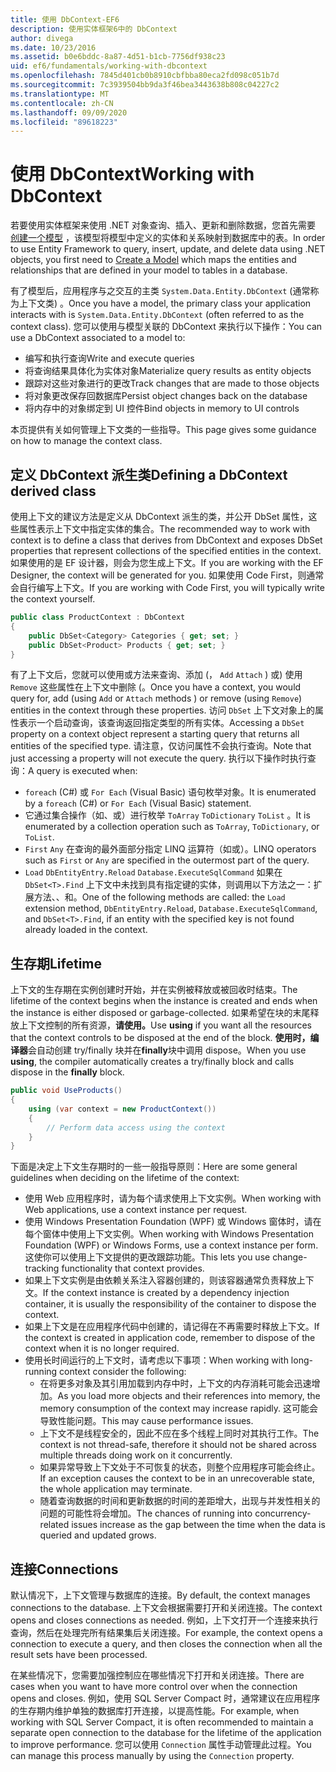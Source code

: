 ```yaml
---
title: 使用 DbContext-EF6
description: 使用实体框架6中的 DbContext
author: divega
ms.date: 10/23/2016
ms.assetid: b0e6bddc-8a87-4d51-b1cb-7756df938c23
uid: ef6/fundamentals/working-with-dbcontext
ms.openlocfilehash: 7845d401cb0b8910cbfbba80eca2fd098c051b7d
ms.sourcegitcommit: 7c3939504bb9da3f46bea3443638b808c04227c2
ms.translationtype: MT
ms.contentlocale: zh-CN
ms.lasthandoff: 09/09/2020
ms.locfileid: "89618223"
---
```

# <a name="working-with-dbcontext"></a><span data-ttu-id="90b92-103">使用 DbContext</span><span class="sxs-lookup"><span data-stu-id="90b92-103">Working with DbContext</span></span>

<span data-ttu-id="90b92-104">若要使用实体框架来使用 .NET 对象查询、插入、更新和删除数据，您首先需要 [创建一个模型](xref:ef6/modeling/index) ，该模型将模型中定义的实体和关系映射到数据库中的表。</span><span class="sxs-lookup"><span data-stu-id="90b92-104">In order to use Entity Framework to query, insert, update, and delete data using .NET objects, you first need to [Create a Model](xref:ef6/modeling/index) which maps the entities and relationships that are defined in your model to tables in a database.</span></span>

<span data-ttu-id="90b92-105">有了模型后，应用程序与之交互的主类 `System.Data.Entity.DbContext` (通常称为上下文类) 。</span><span class="sxs-lookup"><span data-stu-id="90b92-105">Once you have a model, the primary class your application interacts with is `System.Data.Entity.DbContext` (often referred to as the context class).</span></span> <span data-ttu-id="90b92-106">您可以使用与模型关联的 DbContext 来执行以下操作：</span><span class="sxs-lookup"><span data-stu-id="90b92-106">You can use a DbContext associated to a model to:</span></span>
- <span data-ttu-id="90b92-107">编写和执行查询</span><span class="sxs-lookup"><span data-stu-id="90b92-107">Write and execute queries</span></span>   
- <span data-ttu-id="90b92-108">将查询结果具体化为实体对象</span><span class="sxs-lookup"><span data-stu-id="90b92-108">Materialize query results as entity objects</span></span>
- <span data-ttu-id="90b92-109">跟踪对这些对象进行的更改</span><span class="sxs-lookup"><span data-stu-id="90b92-109">Track changes that are made to those objects</span></span>
- <span data-ttu-id="90b92-110">将对象更改保存回数据库</span><span class="sxs-lookup"><span data-stu-id="90b92-110">Persist object changes back on the database</span></span>
- <span data-ttu-id="90b92-111">将内存中的对象绑定到 UI 控件</span><span class="sxs-lookup"><span data-stu-id="90b92-111">Bind objects in memory to UI controls</span></span>

<span data-ttu-id="90b92-112">本页提供有关如何管理上下文类的一些指导。</span><span class="sxs-lookup"><span data-stu-id="90b92-112">This page gives some guidance on how to manage the context class.</span></span>  

## <a name="defining-a-dbcontext-derived-class"></a><span data-ttu-id="90b92-113">定义 DbContext 派生类</span><span class="sxs-lookup"><span data-stu-id="90b92-113">Defining a DbContext derived class</span></span>  

<span data-ttu-id="90b92-114">使用上下文的建议方法是定义从 DbContext 派生的类，并公开 DbSet 属性，这些属性表示上下文中指定实体的集合。</span><span class="sxs-lookup"><span data-stu-id="90b92-114">The recommended way to work with context is to define a class that derives from DbContext and exposes DbSet properties that represent collections of the specified entities in the context.</span></span> <span data-ttu-id="90b92-115">如果使用的是 EF 设计器，则会为您生成上下文。</span><span class="sxs-lookup"><span data-stu-id="90b92-115">If you are working with the EF Designer, the context will be generated for you.</span></span> <span data-ttu-id="90b92-116">如果使用 Code First，则通常会自行编写上下文。</span><span class="sxs-lookup"><span data-stu-id="90b92-116">If you are working with Code First, you will typically write the context yourself.</span></span>  

``` csharp
public class ProductContext : DbContext
{
    public DbSet<Category> Categories { get; set; }
    public DbSet<Product> Products { get; set; }
}
```  

<span data-ttu-id="90b92-117">有了上下文后，您就可以使用或方法来查询、添加 (， `Add` `Attach` ) 或) 使用 `Remove` 这些属性在上下文中删除 (。</span><span class="sxs-lookup"><span data-stu-id="90b92-117">Once you have a context, you would query for, add (using `Add` or `Attach` methods ) or remove (using `Remove`) entities in the context through these properties.</span></span> <span data-ttu-id="90b92-118">访问 `DbSet` 上下文对象上的属性表示一个启动查询，该查询返回指定类型的所有实体。</span><span class="sxs-lookup"><span data-stu-id="90b92-118">Accessing a `DbSet` property on a context object represent a starting query that returns all entities of the specified type.</span></span> <span data-ttu-id="90b92-119">请注意，仅访问属性不会执行查询。</span><span class="sxs-lookup"><span data-stu-id="90b92-119">Note that just accessing a property will not execute the query.</span></span> <span data-ttu-id="90b92-120">执行以下操作时执行查询：</span><span class="sxs-lookup"><span data-stu-id="90b92-120">A query is executed when:</span></span>  

- <span data-ttu-id="90b92-121">`foreach` (C#) 或 `For Each` (Visual Basic) 语句枚举对象。</span><span class="sxs-lookup"><span data-stu-id="90b92-121">It is enumerated by a `foreach` (C#) or `For Each` (Visual Basic) statement.</span></span>  
- <span data-ttu-id="90b92-122">它通过集合操作（如、或）进行枚举 `ToArray` `ToDictionary` `ToList` 。</span><span class="sxs-lookup"><span data-stu-id="90b92-122">It is enumerated by a collection operation such as `ToArray`, `ToDictionary`, or `ToList`.</span></span>  
- <span data-ttu-id="90b92-123">`First` `Any` 在查询的最外面部分指定 LINQ 运算符（如或）。</span><span class="sxs-lookup"><span data-stu-id="90b92-123">LINQ operators such as `First` or `Any` are specified in the outermost part of the query.</span></span>  
- <span data-ttu-id="90b92-124">`Load` `DbEntityEntry.Reload` `Database.ExecuteSqlCommand` 如果在 `DbSet<T>.Find` 上下文中未找到具有指定键的实体，则调用以下方法之一：扩展方法、、和。</span><span class="sxs-lookup"><span data-stu-id="90b92-124">One of the following methods are called: the `Load` extension method, `DbEntityEntry.Reload`,  `Database.ExecuteSqlCommand`, and `DbSet<T>.Find`, if an entity with the specified key is not found already loaded in the context.</span></span>  

## <a name="lifetime"></a><span data-ttu-id="90b92-125">生存期</span><span class="sxs-lookup"><span data-stu-id="90b92-125">Lifetime</span></span>  

<span data-ttu-id="90b92-126">上下文的生存期在实例创建时开始，并在实例被释放或被回收时结束。</span><span class="sxs-lookup"><span data-stu-id="90b92-126">The lifetime of the context begins when the instance is created and ends when the instance is either disposed or garbage-collected.</span></span> <span data-ttu-id="90b92-127">如果希望在块的末尾释放上下文控制的所有资源，**请使用。**</span><span class="sxs-lookup"><span data-stu-id="90b92-127">Use **using** if you want all the resources that the context controls to be disposed at the end of the block.</span></span> <span data-ttu-id="90b92-128">**使用时，编译器**会自动创建 try/finally 块并在**finally**块中调用 dispose。</span><span class="sxs-lookup"><span data-stu-id="90b92-128">When you use **using**, the compiler automatically creates a try/finally block and calls dispose in the **finally** block.</span></span>  

``` csharp
public void UseProducts()
{
    using (var context = new ProductContext())
    {     
        // Perform data access using the context
    }
}
```  

<span data-ttu-id="90b92-129">下面是决定上下文生存期时的一些一般指导原则：</span><span class="sxs-lookup"><span data-stu-id="90b92-129">Here are some general guidelines when deciding on the lifetime of the context:</span></span>  

- <span data-ttu-id="90b92-130">使用 Web 应用程序时，请为每个请求使用上下文实例。</span><span class="sxs-lookup"><span data-stu-id="90b92-130">When working with Web applications, use a context instance per request.</span></span>  
- <span data-ttu-id="90b92-131">使用 Windows Presentation Foundation (WPF) 或 Windows 窗体时，请在每个窗体中使用上下文实例。</span><span class="sxs-lookup"><span data-stu-id="90b92-131">When working with Windows Presentation Foundation (WPF) or Windows Forms, use a context instance per form.</span></span> <span data-ttu-id="90b92-132">这使你可以使用上下文提供的更改跟踪功能。</span><span class="sxs-lookup"><span data-stu-id="90b92-132">This lets you use change-tracking functionality that context provides.</span></span>  
- <span data-ttu-id="90b92-133">如果上下文实例是由依赖关系注入容器创建的，则该容器通常负责释放上下文。</span><span class="sxs-lookup"><span data-stu-id="90b92-133">If the context instance is created by a dependency injection container, it is usually the responsibility of the container to dispose the context.</span></span>
- <span data-ttu-id="90b92-134">如果上下文是在应用程序代码中创建的，请记得在不再需要时释放上下文。</span><span class="sxs-lookup"><span data-stu-id="90b92-134">If the context is created in application code, remember to dispose of the context when it is no longer required.</span></span>  
- <span data-ttu-id="90b92-135">使用长时间运行的上下文时，请考虑以下事项：</span><span class="sxs-lookup"><span data-stu-id="90b92-135">When working with long-running context consider the following:</span></span>  
    - <span data-ttu-id="90b92-136">在将更多对象及其引用加载到内存中时，上下文的内存消耗可能会迅速增加。</span><span class="sxs-lookup"><span data-stu-id="90b92-136">As you load more objects and their references into memory, the memory consumption of the context may increase rapidly.</span></span> <span data-ttu-id="90b92-137">这可能会导致性能问题。</span><span class="sxs-lookup"><span data-stu-id="90b92-137">This may cause performance issues.</span></span>  
    - <span data-ttu-id="90b92-138">上下文不是线程安全的，因此不应在多个线程上同时对其执行工作。</span><span class="sxs-lookup"><span data-stu-id="90b92-138">The context is not thread-safe, therefore it should not be shared across multiple threads doing work on it concurrently.</span></span>
    - <span data-ttu-id="90b92-139">如果异常导致上下文处于不可恢复的状态，则整个应用程序可能会终止。</span><span class="sxs-lookup"><span data-stu-id="90b92-139">If an exception causes the context to be in an unrecoverable state, the whole application may terminate.</span></span>  
    - <span data-ttu-id="90b92-140">随着查询数据的时间和更新数据的时间的差距增大，出现与并发性相关的问题的可能性将会增加。</span><span class="sxs-lookup"><span data-stu-id="90b92-140">The chances of running into concurrency-related issues increase as the gap between the time when the data is queried and updated grows.</span></span>  

## <a name="connections"></a><span data-ttu-id="90b92-141">连接</span><span class="sxs-lookup"><span data-stu-id="90b92-141">Connections</span></span>  

<span data-ttu-id="90b92-142">默认情况下，上下文管理与数据库的连接。</span><span class="sxs-lookup"><span data-stu-id="90b92-142">By default, the context manages connections to the database.</span></span> <span data-ttu-id="90b92-143">上下文会根据需要打开和关闭连接。</span><span class="sxs-lookup"><span data-stu-id="90b92-143">The context opens and closes connections as needed.</span></span> <span data-ttu-id="90b92-144">例如，上下文打开一个连接来执行查询，然后在处理完所有结果集后关闭连接。</span><span class="sxs-lookup"><span data-stu-id="90b92-144">For example, the context opens a connection to execute a query, and then closes the connection when all the result sets have been processed.</span></span>  

<span data-ttu-id="90b92-145">在某些情况下，您需要加强控制应在哪些情况下打开和关闭连接。</span><span class="sxs-lookup"><span data-stu-id="90b92-145">There are cases when you want to have more control over when the connection opens and closes.</span></span> <span data-ttu-id="90b92-146">例如，使用 SQL Server Compact 时，通常建议在应用程序的生存期内维护单独的数据库打开连接，以提高性能。</span><span class="sxs-lookup"><span data-stu-id="90b92-146">For example, when working with SQL Server Compact, it is often recommended to maintain a separate open connection to the database for the lifetime of the application to improve performance.</span></span> <span data-ttu-id="90b92-147">您可以使用 `Connection` 属性手动管理此过程。</span><span class="sxs-lookup"><span data-stu-id="90b92-147">You can manage this process manually by using the `Connection` property.</span></span>  
